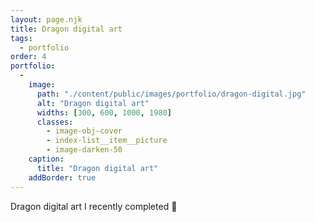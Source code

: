 ```yaml
---
layout: page.njk
title: Dragon digital art
tags:
  - portfolio
order: 4
portfolio:
  -
    image:
      path: "./content/public/images/portfolio/dragon-digital.jpg"
      alt: "Dragon digital art"
      widths: [300, 600, 1000, 1980]
      classes:
        - image-obj-cover
        - index-list__item__picture
        - image-darken-50
    caption:
      title: "Dragon digital art"
    addBorder: true
---
```


Dragon digital art I recently completed 🐉
